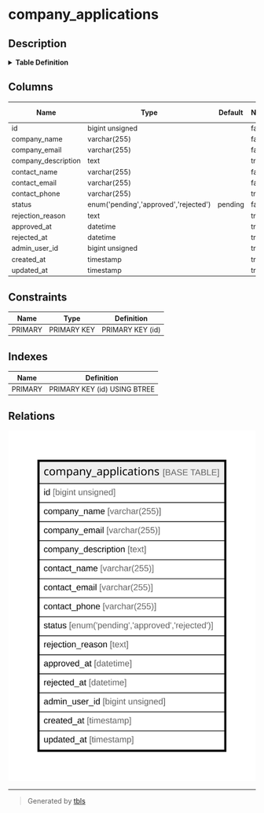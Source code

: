 # company_applications

## Description

<details>
<summary><strong>Table Definition</strong></summary>

```sql
CREATE TABLE `company_applications` (
  `id` bigint unsigned NOT NULL AUTO_INCREMENT,
  `company_name` varchar(255) COLLATE utf8mb4_unicode_ci NOT NULL,
  `company_email` varchar(255) COLLATE utf8mb4_unicode_ci NOT NULL,
  `company_description` text COLLATE utf8mb4_unicode_ci,
  `contact_name` varchar(255) COLLATE utf8mb4_unicode_ci NOT NULL,
  `contact_email` varchar(255) COLLATE utf8mb4_unicode_ci NOT NULL,
  `contact_phone` varchar(255) COLLATE utf8mb4_unicode_ci DEFAULT NULL,
  `status` enum('pending','approved','rejected') COLLATE utf8mb4_unicode_ci NOT NULL DEFAULT 'pending',
  `rejection_reason` text COLLATE utf8mb4_unicode_ci,
  `approved_at` datetime DEFAULT NULL,
  `rejected_at` datetime DEFAULT NULL,
  `admin_user_id` bigint unsigned DEFAULT NULL,
  `created_at` timestamp NULL DEFAULT NULL,
  `updated_at` timestamp NULL DEFAULT NULL,
  PRIMARY KEY (`id`)
) ENGINE=InnoDB DEFAULT CHARSET=utf8mb4 COLLATE=utf8mb4_unicode_ci
```

</details>

## Columns

| Name | Type | Default | Nullable | Extra Definition | Children | Parents | Comment |
| ---- | ---- | ------- | -------- | ---------------- | -------- | ------- | ------- |
| id | bigint unsigned |  | false | auto_increment |  |  |  |
| company_name | varchar(255) |  | false |  |  |  |  |
| company_email | varchar(255) |  | false |  |  |  |  |
| company_description | text |  | true |  |  |  |  |
| contact_name | varchar(255) |  | false |  |  |  |  |
| contact_email | varchar(255) |  | false |  |  |  |  |
| contact_phone | varchar(255) |  | true |  |  |  |  |
| status | enum('pending','approved','rejected') | pending | false |  |  |  |  |
| rejection_reason | text |  | true |  |  |  |  |
| approved_at | datetime |  | true |  |  |  |  |
| rejected_at | datetime |  | true |  |  |  |  |
| admin_user_id | bigint unsigned |  | true |  |  |  |  |
| created_at | timestamp |  | true |  |  |  |  |
| updated_at | timestamp |  | true |  |  |  |  |

## Constraints

| Name | Type | Definition |
| ---- | ---- | ---------- |
| PRIMARY | PRIMARY KEY | PRIMARY KEY (id) |

## Indexes

| Name | Definition |
| ---- | ---------- |
| PRIMARY | PRIMARY KEY (id) USING BTREE |

## Relations

![er](company_applications.svg)

---

> Generated by [tbls](https://github.com/k1LoW/tbls)

